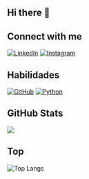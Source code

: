 ## Hi there 👋


## Connect with me

[![LinkedIn](https://img.shields.io/badge/-LinkedIn-000?style=for-the-badge&logo=linkedin&logoColor=0E76A8&color:FFF)](https://www.linkedin.com/in/igor-jasmim-da-n%C3%B3brega-7b49933a/)
[![Instagram](https://img.shields.io/badge/-Instagram-000?style=for-the-badge&logo=instagram&logoColor=8A3AB9&color:FFF)]()

## Habilidades
[![GitHub](https://img.shields.io/badge/-GitHub-000?style=for-the-badge&logo=github&logoColor=0000&color:FFF)]()
[![Python](https://img.shields.io/badge/-Python-000?style=for-the-badge&logo=python&logoColor=0000&color:FFF)]()


## GitHub Stats

<picture>
  <source
    srcset="https://github-readme-stats.vercel.app/api?username=igorjasmim&show_icons=true&theme=dark"
    media="(prefers-color-scheme: dark)"
  />
  <source
    srcset="https://github-readme-stats.vercel.app/api?username=igorjasmim&show_icons=true"
    media="(prefers-color-scheme: light), (prefers-color-scheme: no-preference)"
  />
  <img src="https://github-readme-stats.vercel.app/api?username=igorjasmim&show_icons=true" />
</picture>

## Top
![Top Langs](https://github-readme-stats.vercel.app/api/top-langs/?username=igorjasmim&size_weight=0.5&count_weight=0.5)
